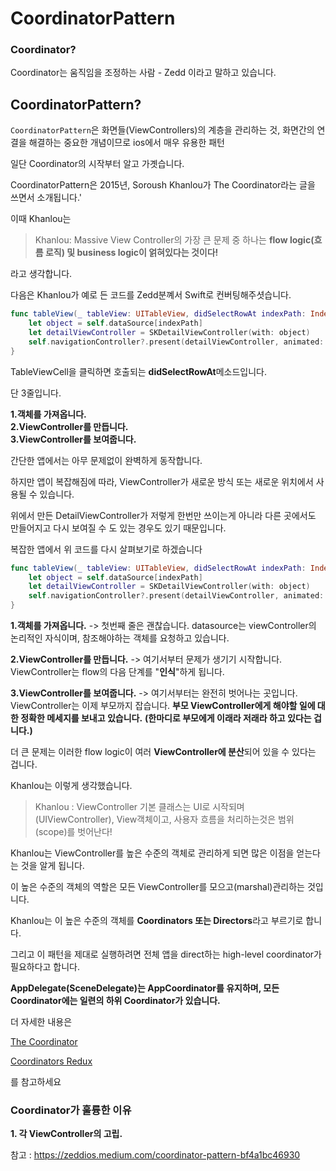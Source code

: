 # CoordinatorPattern

### Coordinator?

Coordinator는 움직임을 조정하는 사람 - Zedd 이라고 말하고 있습니다.

## CoordinatorPattern?

`CoordinatorPattern`은 화면들(ViewControllers)의 계층을 관리하는 것, 화면간의 연결을 해결하는 중요한 개념이므로 ios에서 매우 유용한 패턴

일단 Coordinator의 시작부터 알고 가곗습니다.

CoordinatorPattern은 2015년, Soroush Khanlou가 The Coordinator라는 글을 쓰면서 소개됩니다.'

이때 Khanlou는

> Khanlou: Massive View Controller의 가장 큰 문제 중 하나는 
> **flow logic(흐름 로직) 및 business logic이 얽혀있다는 것이다!**

라고 생각합니다.

다음은 Khanlou가 예로 든 코드를 Zedd분꼐서 Swift로 컨버팅해주셧습니다.
```swift
func tableView(_ tableView: UITableView, didSelectRowAt indexPath: IndexPath) {
    let object = self.dataSource[indexPath]
    let detailViewController = SKDetailViewController(with: object)
    self.navigationController?.present(detailViewController, animated: true, completion: nil)
}
```

TableViewCell을 클릭하면 호출되는 **didSelectRowAt**메소드입니다.

단 3줄입니다.

**1.객체를 가져옵니다.**
<br>
**2.ViewController를 만듭니다.**
<br>
**3.ViewController를 보여줍니다.**

간단한 앱에서는 아무 문제없이 완벽하게 동작합니다.

하지만 앱이 복잡해짐에 따라, ViewController가 새로운 방식 또는 새로운 위치에서 사용될 수 있습니다.

위에서 만든 DetailViewController가 저렇게 한번만 쓰이는게 아니라 다른 곳에서도 만들어지고 다시 보여질 수 도 있는 경우도 있기 때문입니다.

복잡한 앱에서 위 코드를 다시 살펴보기로 하겠습니다

```swift
func tableView(_ tableView: UITableView, didSelectRowAt indexPath: IndexPath) {
    let object = self.dataSource[indexPath]
    let detailViewController = SKDetailViewController(with: object)
    self.navigationController?.present(detailViewController, animated: true, completion: nil)
}
```

**1.객체를 가져옵니다.**
-> 첫번째 줄은 괜찮습니다. datasource는 viewController의 논리적인 자식이며, 참조해야하는 객체를 요청하고 있습니다.

**2.ViewController를 만듭니다.**
-> 여기서부터 문제가 생기기 시작합니다. ViewController는 flow의 다음 단계를 "**인식**"하게 됩니다.

**3.ViewController를 보여줍니다.**
-> 여기서부터는 완전히 벗어나는 곳입니다. ViewController는 이제 부모까지 잡습니다.
**부모 ViewController에게 해야할 일에 대한 정확한 메세지를 보내고 있습니다.**
**(한마디로 부모에게 이래라 저래라 하고 있다는 겁니다.)**

더 큰 문제는 이러한 flow logic이 여러 **ViewController에 분산**되어 있을 수 있다는 겁니다.

Khanlou는 이렇게 생각했습니다.

> Khanlou : ViewController 기본 클래스는 UI로 시작되며
> (UIViewController), View객체이고, 사용자 흐름을 처리하는것은 범위(scope)를 벗어난다!

Khanlou는 ViewController를 높은 수준의 객체로 관리하게 되면 많은 이점을 얻는다는 것을 알게 됩니다.

이 높은 수준의 객체의 역할은 모든 ViewController를 모으고(marshal)관리하는 것입니다.

Khanlou는 이 높은 수준의 객체를 **Coordinators 또는 Directors**라고 부르기로 합니다.

그리고 이 패턴을 제대로 실행하려면 전체 앱을 direct하는 high-level coordinator가 필요하다고 합니다.

**AppDelegate(SceneDelegate)는 AppCoordinator를 유지하며, 모든 Coordinator에는 일련의 하위 Coordinator가 있습니다.**

더 자세한 내용은

<a href="https://khanlou.com/2015/01/the-coordinator/">The Coordinator</a>

<a href="https://khanlou.com/2015/10/coordinators-redux/">Coordinators Redux</a>

를 참고하세요

### Coordinator가 훌륭한 이유
**1. 각 ViewController의 고립.**


참고 : https://zeddios.medium.com/coordinator-pattern-bf4a1bc46930
